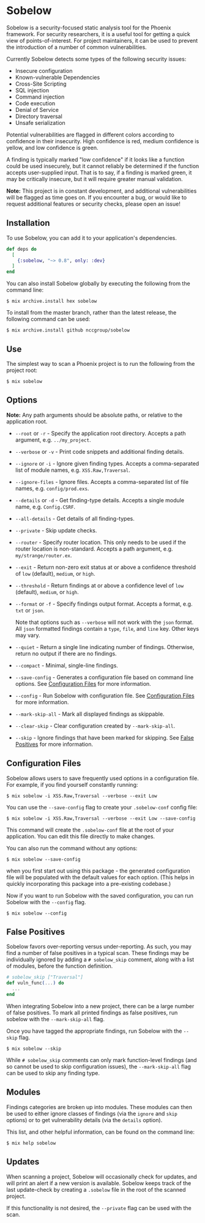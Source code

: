 # Sobelow

Sobelow is a security-focused static analysis tool for the 
Phoenix framework. For security researchers, it is a useful 
tool for getting a quick view of points-of-interest. For 
project maintainers, it can be used to prevent the introduction 
of a number of common vulnerabilities. 

Currently Sobelow detects some types of the following 
security issues: 

* Insecure configuration
* Known-vulnerable Dependencies
* Cross-Site Scripting
* SQL injection
* Command injection
* Code execution
* Denial of Service
* Directory traversal
* Unsafe serialization

Potential vulnerabilities are flagged in different colors 
according to confidence in their insecurity. High confidence is 
red, medium confidence is yellow, and low confidence is green.

A finding is typically marked "low confidence" if it looks 
like a function could be used insecurely, but it cannot 
reliably be determined if the function accepts user-supplied 
input. That is to say, if a finding is marked green, it may be 
critically insecure, but it will require greater manual 
validation. 

**Note:** This project is in constant development, and 
additional vulnerabilities will be flagged as time goes on. 
If you encounter a bug, or would like to request additional 
features or security checks, please open an issue!

## Installation

To use Sobelow, you can add it to your application's dependencies. 

```elixir
def deps do
  [
    {:sobelow, "~> 0.8", only: :dev}
  ]
end
```

You can also install Sobelow globally by executing the following 
from the command line:

    $ mix archive.install hex sobelow

To install from the master branch, rather than the latest release, 
the following command can be used:

    $ mix archive.install github nccgroup/sobelow
    
## Use

The simplest way to scan a Phoenix project is to run the 
following from the project root:

    $ mix sobelow

## Options

**Note:** Any path arguments should be absolute paths, or 
relative to the application root.

  * `--root` or `-r` - Specify the application root directory. 
  Accepts a path argument, e.g. `../my_project`.
        
  * `--verbose` or `-v` - Print code snippets and additional 
  finding details.
  
  * `--ignore` or `-i` - Ignore given finding types. Accepts a 
  comma-separated list of module names, e.g. `XSS.Raw,Traversal`.
  
  * `--ignore-files` - Ignore files. Accepts a comma-separated 
  list of file names, e.g. `config/prod.exs`.
  
  * `--details` or `-d` - Get finding-type details. Accepts a 
  single module name, e.g. `Config.CSRF`.
  
  * `--all-details` - Get details of all finding-types.
  
  * `--private` - Skip update checks.
  
  * `--router` - Specify router location. This only needs to be 
  used if the router location is non-standard. Accepts a path 
  argument, e.g. `my/strange/router.ex`.
  
  * `--exit` - Return non-zero exit status at or above a confidence 
  threshold of `low` (default), `medium`, or `high`.
  
  * `--threshold` - Return findings at or above a confidence level 
  of `low` (default), `medium`, or `high`.
  
  * `--format` or `-f` - Specify findings output format. Accepts a format, 
  e.g. `txt` or `json`. 
  
      Note that options such as `--verbose` will not work with the `json` format. 
      All `json` formatted findings contain a `type`, `file`, and `line` key. 
      Other keys may vary.
  
  * `--quiet` - Return a single line indicating number of findings. 
  Otherwise, return no output if there are no findings.
  
  * `--compact` - Minimal, single-line findings.
  
  * `--save-config` - Generates a configuration file based on command 
  line options. See [Configuration Files](#configuration-files) for more 
  information.
  
  * `--config` - Run Sobelow with configuration file. See [Configuration Files](#configuration-files) 
  for more information.
  
  * `--mark-skip-all` - Mark all displayed findings as skippable. 
  
  * `--clear-skip` - Clear configuration created by `--mark-skip-all`.
  
  * `--skip` - Ignore findings that have been marked for skipping. See [False Positives](#false-positives) 
  for more information.
  
## Configuration Files
Sobelow allows users to save frequently used options in a 
configuration file. For example, if you find yourself constantly 
running:

    $ mix sobelow -i XSS.Raw,Traversal --verbose --exit Low
    
You can use the `--save-config` flag to create your `.sobelow-conf` 
config file:

    $ mix sobelow -i XSS.Raw,Traversal --verbose --exit Low --save-config
     
This command will create the `.sobelow-conf` file at the root 
of your application. You can edit this file directly to make 
changes.

You can also run the command without any options:

    $ mix sobelow --save-config

when you first start out using this package - the generated configuration file
will be populated with the default values for each option. (This helps in
quickly incorporating this package into a pre-existing codebase.)

Now if you want to run Sobelow with the saved configuration,
you can run Sobelow with the `--config` flag.

    $ mix sobelow --config

## False Positives
Sobelow favors over-reporting versus under-reporting. As such, 
you may find a number of false positives in a typical scan. 
These findings may be individually ignored by adding a 
`# sobelow_skip` comment, along with a list of modules, before 
the function definition. 

```elixir
# sobelow_skip ["Traversal"]
def vuln_func(...) do
  ...
end
```

When integrating Sobelow into a new project, there can be a 
large number of false positives. To mark all printed findings 
as false positives, run sobelow with the `--mark-skip-all` flag. 

Once you have tagged the appropriate findings, run 
Sobelow with the `--skip` flag.

    $ mix sobelow --skip

While `# sobelow_skip` comments can only mark function-level 
findings (and so cannot be used to skip configuration issues), 
the `--mark-skip-all` flag can be used to skip any finding 
type.

## Modules
Findings categories are broken up into modules. These modules 
can then be used to either ignore classes of findings (via the 
`ignore` and `skip` options) or to get vulnerability details (via the 
`details` option).
 
This list, and other helpful information, can be found on the 
command line:

    $ mix help sobelow

## Updates
When scanning a project, Sobelow will occasionally check for 
updates, and will print an alert if a new version is available. 
Sobelow keeps track of the last update-check by creating a 
`.sobelow` file in the root of the scanned project.

If this functionality is not desired, the `--private` flag can 
be used with the scan.
